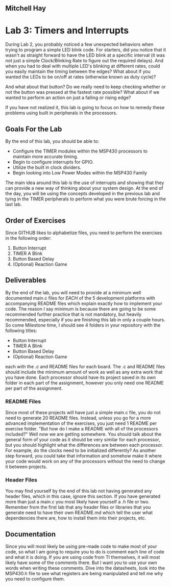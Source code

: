 ## Mitchell Hay

# Lab 3: Timers and Interrupts
During Lab 2, you probably noticed a few unexpected behaviors when trying to program a simple LED blink code. For starters, did you notice that it wasn't as straight forward to have the LED blink at a specific interval (it was not just a simple Clock/Blinking Rate to figure out the required delays). And when you had to deal with multiple LED's blinking at different rates, could you easily maintain the timing between the edges? What about if you wanted the LEDs to be on/off at rates (otherwise known as duty cycle)?

And what about that button? Do we really need to keep checking whether or not the button was pressed at the fastest rate possible? What about if we wanted to perform an action on just a falling or rising edge? 

If you have not realized it, this lab is going to focus on how to remedy these problems using built in peripherals in the processors.

## Goals For the Lab
By the end of this lab, you should be able to:
* Configure the TIMER modules within the MSP430 processors to maintain more accurate timing.
* Begin to configure interrupts for GPIO.
* Utilize the built in clock dividers.
* Begin looking into Low Power Modes within the MSP430 Family

The main idea around this lab is the use of interrupts and showing that they can provide a new way of thinking about your system design. At the end of the day, you will be using the concepts developed in the previous lab and tying in the TIMER peripherals to perform what you were brute forcing in the last lab.

## Order of Exercises
Since GITHUB likes to alphabetize files, you need to perform the exercises in the following order:
1. Button Interrupt
2. TIMER A Blink
3. Button Based Delay
4. (Optional) Reaction Game

## Deliverables
By the end of the lab, you will need to provide at a minimum well documented main.c files for *EACH* of the 5 development platforms with accompanying README files which explain exactly how to implement your code. The reason I say minimum is because there are going to be some recommended further practice that is not mandatory, but heavily recommended, especially if you are finishing this lab in only a couple hours. So come Milestone time, I should see 4 folders in your repository with the following titles:
* Button Interrupt
* TIMER A Blink
* Button Based Delay
* (Optional) Reaction Game

each with the .c and README files for each board. The .c and README files should include the minimum amount of work as well as any extra work that you have done. Each processor should have its project saved in its own folder in each part of the assignment, however you only need one README per part of the assignment.

### README Files
Since most of these projects will have just a simple main.c file, you do not need to generate 20 README files. Instead, unless you go for a more advanced implementation of the exercises, you just need 1 README per exercise folder. "But how do I make a README with all of the processors included?" Well now we are getting somewhere. You should talk about the general form of your code as it should be very similar for each processor, but you should highlight what the differences are between each processor. For example, do the clocks need to be initialized differently? As another step forward, you could take that information and somehow make it where your code would work on any of the processors without the need to change it between projects.

### Header Files
You may find yourself by the end of this lab not having generated any header files, which in this case, ignore this section. If you have generated more than just a main.c you most likely have yourself a .h file or two. Remember from the first lab that any header files or libraries that you generate need to have their own README.md which tell the user what dependencies there are, how to install them into their projects, etc.

## Documentation
Since you will most likely be using pre-made code to make most of your code, so what I am going to require you to do is comment each line of code and what it is doing. If you are using code from TI themselves, it will most likely have some of the comments there. But I want you to use your own words when writing these comments. Dive into the datasheets, look into the MSP430.h file to see what registers are being manipulated and tell me why you need to configure them. 
